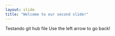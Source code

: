 ```yaml
---
layout: slide
title: "Welcome to our second slide!"
---
```

Testando git hub file
Use the left arrow to go back!

